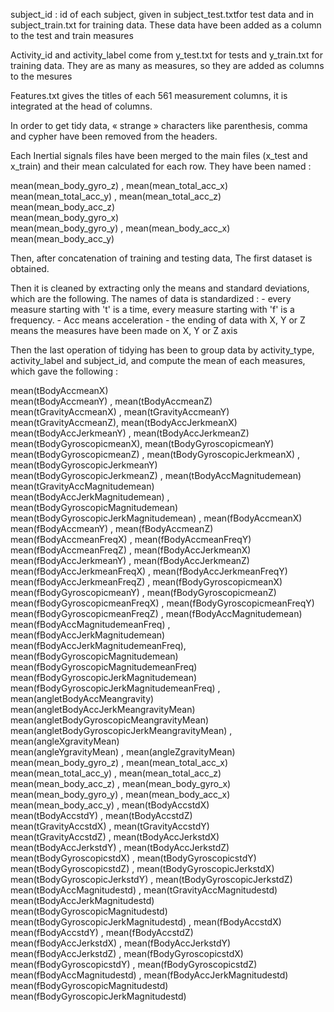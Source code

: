 subject_id : id of each subject, given in subject_test.txtfor test data and in subject_train.txt for training data. These data have been added as a column to the test and train measures


Activity_id and activity_label come from  y_test.txt for tests and  y_train.txt for training data. They are as many as measures, so they are added as columns to the mesures

Features.txt gives the titles of each 561 measurement columns, it is integrated at the head of columns.

In order to get tidy data, « strange » characters like parenthesis, comma and cypher have been removed from the headers.

Each Inertial signals files have been merged to the main files (x_test and x_train) and their mean calculated for each row. They have been named :

mean(mean_body_gyro_z)                        ,
mean(mean_total_acc_x)                       
mean(mean_total_acc_y)                        ,
mean(mean_total_acc_z)                       
mean(mean_body_acc_z)                     
mean(mean_body_gyro_x)                       
mean(mean_body_gyro_y)                        ,
mean(mean_body_acc_x)                        
mean(mean_body_acc_y)

Then, after concatenation of training and testing data, The first dataset is obtained.

Then it is cleaned by extracting only the means and standard deviations, which are the following. 
The names of data is standardized : 
	- every measure starting with 't' is a time,  every measure starting with 'f' is a frequency.
	- Acc means acceleration
	- the ending of data with X, Y or Z means the measures have been made on X, Y or Z axis

Then the last operation of tidying has been to group data by activity_type, activity_label and subject_id, and compute the mean of each measures, which gave the following :

mean(tBodyAccmeanX)                          
mean(tBodyAccmeanY)                           ,
mean(tBodyAccmeanZ)                          
mean(tGravityAccmeanX)                        ,
mean(tGravityAccmeanY)                       
mean(tGravityAccmeanZ),
mean(tBodyAccJerkmeanX)                      
mean(tBodyAccJerkmeanY)                       ,
mean(tBodyAccJerkmeanZ)                      
mean(tBodyGyroscopicmeanX),
mean(tBodyGyroscopicmeanY)                   
mean(tBodyGyroscopicmeanZ)                    ,
mean(tBodyGyroscopicJerkmeanX)                 ,
mean(tBodyGyroscopicJerkmeanY)                
mean(tBodyGyroscopicJerkmeanZ)               ,
mean(tBodyAccMagnitudemean)                   
mean(tGravityAccMagnitudemean)               
mean(tBodyAccJerkMagnitudemean)      ,
mean(tBodyGyroscopicMagnitudemean)        
mean(tBodyGyroscopicJerkMagnitudemean)        ,
mean(fBodyAccmeanX)                          
mean(fBodyAccmeanY)                           ,
mean(fBodyAccmeanZ)                          
mean(fBodyAccmeanFreqX)                       ,
mean(fBodyAccmeanFreqY)                      
mean(fBodyAccmeanFreqZ)                       ,
mean(fBodyAccJerkmeanX)                      
mean(fBodyAccJerkmeanY)                       ,
mean(fBodyAccJerkmeanZ)                      
mean(fBodyAccJerkmeanFreqX)                   ,
mean(fBodyAccJerkmeanFreqY)                  
mean(fBodyAccJerkmeanFreqZ)                   ,
mean(fBodyGyroscopicmeanX)                   
mean(fBodyGyroscopicmeanY)                    ,
mean(fBodyGyroscopicmeanZ)                   
mean(fBodyGyroscopicmeanFreqX)           ,
mean(fBodyGyroscopicmeanFreqY)               
mean(fBodyGyroscopicmeanFreqZ)                ,
mean(fBodyAccMagnitudemean)                  
mean(fBodyAccMagnitudemeanFreq)               ,
mean(fBodyAccJerkMagnitudemean)              
mean(fBodyAccJerkMagnitudemeanFreq),
mean(fBodyGyroscopicMagnitudemean)           
mean(fBodyGyroscopicMagnitudemeanFreq)        mean(fBodyGyroscopicJerkMagnitudemean)       
mean(fBodyGyroscopicJerkMagnitudemeanFreq)    ,
mean(angletBodyAccMeangravity)               
mean(angletBodyAccJerkMeangravityMean)          mean(angletBodyGyroscopicMeangravityMean)    
mean(angletBodyGyroscopicJerkMeangravityMean) ,
mean(angleXgravityMean)                      
mean(angleYgravityMean)                       ,
mean(angleZgravityMean)                      
mean(mean_body_gyro_z)                        ,
mean(mean_total_acc_x)                       
mean(mean_total_acc_y)                        ,
mean(mean_total_acc_z)                       
mean(mean_body_acc_z)                         ,
mean(mean_body_gyro_x)                       
mean(mean_body_gyro_y)                        ,
mean(mean_body_acc_x)                        
mean(mean_body_acc_y)                         ,
mean(tBodyAccstdX)                           
mean(tBodyAccstdY)                            ,
mean(tBodyAccstdZ)                           
mean(tGravityAccstdX)                         ,
mean(tGravityAccstdY)                        
mean(tGravityAccstdZ)                         ,
mean(tBodyAccJerkstdX)                       
mean(tBodyAccJerkstdY)                        ,
mean(tBodyAccJerkstdZ)                       
mean(tBodyGyroscopicstdX)                     ,
mean(tBodyGyroscopicstdY)                    
mean(tBodyGyroscopicstdZ)                     ,
mean(tBodyGyroscopicJerkstdX)                
mean(tBodyGyroscopicJerkstdY)                 ,
mean(tBodyGyroscopicJerkstdZ)                
mean(tBodyAccMagnitudestd)                    ,
mean(tGravityAccMagnitudestd)                
mean(tBodyAccJerkMagnitudestd)                
mean(tBodyGyroscopicMagnitudestd)            
mean(tBodyGyroscopicJerkMagnitudestd)         ,
mean(fBodyAccstdX)                           
mean(fBodyAccstdY)                            ,
mean(fBodyAccstdZ)                           
mean(fBodyAccJerkstdX)                        ,
mean(fBodyAccJerkstdY)                       
mean(fBodyAccJerkstdZ)                        ,
mean(fBodyGyroscopicstdX)                    
mean(fBodyGyroscopicstdY)                     ,
mean(fBodyGyroscopicstdZ)                    
mean(fBodyAccMagnitudestd)                    ,
mean(fBodyAccJerkMagnitudestd)               
mean(fBodyGyroscopicMagnitudestd)             
mean(fBodyGyroscopicJerkMagnitudestd)

